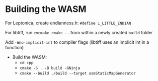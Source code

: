 # Building the WASM

For Leptonica, create endianness.h: `#define L_LITTLE_ENDIAN`

For libtiff, run `emcmake cmake ..` from within a newly created `build` folder

Add `-Wno-implicit-int` to compiler flags (libtiff uses an implicit int in a function)

- Build the WASM:
  - `cd cpp`
  - `cmake -S . -B build -GNinja`
  - `cmake --build ./build --target osmStaticMapGenerator`
